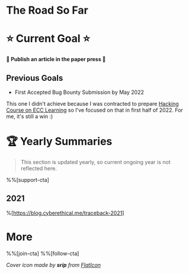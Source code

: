 # The Road So Far

# ⭐ Current Goal ⭐

**🎯 Publish an article in the paper press 🎯**

## Previous Goals

* First Accepted Bug Bounty Submission by May 2022

This one I didn't achieve because I was contracted to prepare [Hacking Course on ECC Learning](https://blog.cyberethical.me/course-hands-on-javascript-for-ethical-hacking) so I've focused on that in first half of 2022. For me, it's still a win :)

# 🏆 Yearly Summaries

> This section is updated yearly, so current ongoing year is not reflected here.

%%[support-cta]

## 2021

%[https://blog.cyberethical.me/traceback-2021]

# More

%%[join-cta]
%%[follow-cta]

_Cover icon made by **srip** from [FlatIcon](http://flaticon.com)_